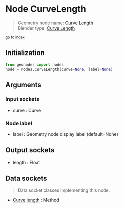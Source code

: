 
# Node CurveLength

> Geometry node name: [Curve Length](https://docs.blender.org/manual/en/latest/modeling/geometry_nodes/material/curve_length.html)<br>
  Blender type: [Curve Length](https://docs.blender.org/api/current/bpy.types.GeometryNodeCurveLength.html)
  
<sub>go to [index](/docs/index.md)</sub>

## Initialization

```python
from geonodes import nodes
node = nodes.CurveLength(curve=None, label=None)
```



## Arguments


### Input sockets

- curve : Curve

### Node label

- label : Geometry node display label (default=None)

## Output sockets

- length : Float

## Data sockets

> Data socket classes implementing this node.
  
  
- [Curve](/docs/sockets/Curve.md).[length](/docs/sockets/Curve.md#length) : Method
  
